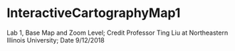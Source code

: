 # InteractiveCartographyMap1
Lab 1, Base Map and Zoom Level; Credit Professor Ting Liu at Northeastern Illinois University; Date 9/12/2018
